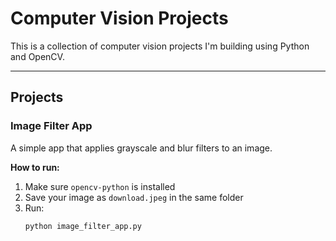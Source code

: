 # Computer Vision Projects

This is a collection of computer vision projects I'm building using Python and OpenCV.

---

##  Projects

### Image Filter App
A simple app that applies grayscale and blur filters to an image.

**How to run:**
1. Make sure `opencv-python` is installed
2. Save your image as `download.jpeg` in the same folder
3. Run:
   ```bash
   python image_filter_app.py
